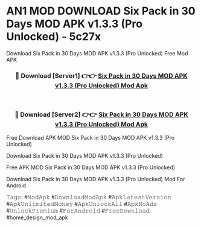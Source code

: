 # AN1 MOD DOWNLOAD Six Pack in 30 Days MOD APK v1.3.3 (Pro Unlocked) - 5c27x
Download Six Pack in 30 Days MOD APK v1.3.3 (Pro Unlocked) Free Mod APK

<div align="center">
<h3>🔴 Download [Server1] 👉👉 <a href="https://apk-comot.site?title=Six_Pack_in_30_Days_MOD_APK_v1.3.3_(Pro_Unlocked)">Six Pack in 30 Days MOD APK v1.3.3 (Pro Unlocked) Mod Apk</a></h3><br>

<h3>🔴 Download [Server2] 👉👉 <a href="https://apk-comot.site?title=Six_Pack_in_30_Days_MOD_APK_v1.3.3_(Pro_Unlocked)">Six Pack in 30 Days MOD APK v1.3.3 (Pro Unlocked) Mod Apk</a></h3>
</div>


Free Download APK MOD Six Pack in 30 Days MOD APK v1.3.3 (Pro Unlocked)

Download Six Pack in 30 Days MOD APK v1.3.3 (Pro Unlocked) 

Free APK MOD Six Pack in 30 Days MOD APK v1.3.3 (Pro Unlocked) 

Download Six Pack in 30 Days MOD APK v1.3.3 (Pro Unlocked) Mod For Android

𝚃𝚊𝚐𝚜: #𝙼𝚘𝚍𝙰𝚙𝚔 #𝙳𝚘𝚠𝚗𝚕𝚘𝚊𝚍𝙼𝚘𝚍𝙰𝚙𝚔 #𝙰𝚙𝚔𝙻𝚊𝚝𝚎𝚜𝚝𝚅𝚎𝚛𝚜𝚒𝚘𝚗 #𝙰𝚙𝚔𝚄𝚗𝚕𝚒𝚖𝚒𝚝𝚎𝚍𝙼𝚘𝚗𝚎𝚢 #𝙰𝚙𝚔𝚄𝚗𝚕𝚘𝚌𝚔𝙰𝚕𝚕 #𝙰𝚙𝚔𝙽𝚘𝙰𝚍𝚜 #𝚄𝚗𝚕𝚘𝚌𝚔𝙿𝚛𝚎𝚖𝚒𝚞𝚖 #𝙵𝚘𝚛𝙰𝚗𝚍𝚛𝚘𝚒𝚍 #𝙵𝚛𝚎𝚎𝙳𝚘𝚠𝚗𝚕𝚘𝚊𝚍 #home_design_mod_apk